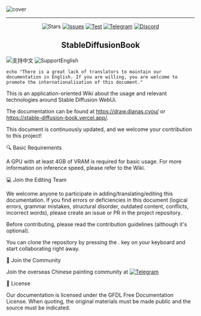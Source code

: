 ![cover](https://raw.githubusercontent.com/sudoskys/StableDiffusionBook/main/resource/site_cover.jpg)

------------------------------------

<p align="center">
  <img src="https://img.shields.io/github/stars/sudoskys/StableDiffusionBook.svg" alt="Stars">
  <a href="https://github.com/sudoskys/StableDiffusionBook/issues"><img src="https://img.shields.io/github/issues/sudoskys/StableDiffusionBook" alt="Issues"></a>
  <a href="https://github.com/sudoskys/StableDiffusionBook/actions/workflows/ci.yml"><img src="https://github.com/sudoskys/StableDiffusionBook/actions/workflows/ci.yml/badge.svg" alt="Test"></a>
  <a href="https://t.me/StableDiffusion_CN"><img src="https://img.shields.io/endpoint?style=social&url=https%3A%2F%2Frunkit.io%2Fdamiankrawczyk%2Ftelegram-badge%2Fbranches%2Fmaster%3Furl%3Dhttps%3A%2F%2Ft.me%2FStableDiffusion_CN" alt="Telegram"></a>
  <a href="https://discord.gg/vhsArSSA6K"><img src="https://img.shields.io/discord/1033769426216046622?style=social&color=blue&label=Discord-Group" alt="Discord"></a>
</p>

<h2 align="center">StableDiffusionBook</h2>

<img src="https://img.shields.io/badge/Lang-ZH-red" alt="支持中文"> <img src="https://img.shields.io/badge/Lang-EN-blue" alt="SupportEnglish">


```shell
echo "There is a great lack of translators to maintain our documentation in English. If you are willing, you are welcome to
promote the internationalisation of this document."
```

This is an application-oriented Wiki about the usage and relevant technologies around Stable Diffusion WebUi.

The documentation can be found at https://draw.dianas.cyou/ or https://stable-diffusion-book.vercel.app/.

This document is continuously updated, and we welcome your contribution to this project!

🔍 Basic Requirements

A GPU with at least 4GB of VRAM is required for basic usage. For more information on inference speed, please refer to the Wiki.

💻 Join the Editing Team

We welcome anyone to participate in adding/translating/editing this documentation. If you find errors or deficiencies in this document (logical errors, grammar mistakes, structural disorder, outdated content, conflicts, incorrect words), please create an issue or PR in the project repository.

Before contributing, please read the contribution guidelines (although it's optional).

You can clone the repository by pressing the . key on your keyboard and start collaborating right away.

🤝 Join the Community

Join the overseas Chinese painting community at <a href="https://t.me/StableDiffusion_CN"><img src="https://img.shields.io/badge/Telegram-Group-blue" alt="Telegram"></a>

📜 License

Our documentation is licensed under the GFDL Free Documentation License. When quoting, the original materials must be made public and the source must be indicated.
